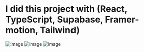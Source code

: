 # I did this project with (React, TypeScript, Supabase, Framer-motion, Tailwind)


![image](https://github.com/SanchezsX/GAS-POS/assets/113286578/19828e52-dc38-4277-a2c8-04d0d0a840e2)
![image](https://github.com/SanchezsX/GAS-POS/assets/113286578/e2bf7e41-b2e6-46c7-b160-b9b6e26ec1da)
![image](https://github.com/SanchezsX/GAS-POS/assets/113286578/62c8f689-2a95-486b-8790-da48374946b6)
